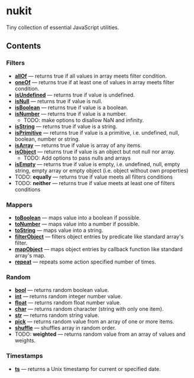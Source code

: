 # nukit

Tiny collection of essential JavaScript utilities.

## Contents

### Filters

  - [**allOf**](src/filters/allOf/index.ts) — returns true if all values in array meets filter condition.
  - [**oneOf**](src/filters/oneOf/index.ts) — returns true if at least one of values in array meets filter condition.
  - [**isUndefined**](src/filters/isUndefined/index.ts) — returns true if value is undefined.
  - [**isNull**](src/filters/isNull/index.ts) — returns true if value is null.
  - [**isBoolean**](src/filters/isBoolean/index.ts) — returns true if value is a boolean.
  - [**isNumber**](src/filters/isNumber/index.ts) — returns true if value is a number.
    - TODO: make options to disallow NaN and infinity.
  - [**isString**](src/filters/isString/index.ts) — returns true if value is a string.
  - [**isPrimitive**](src/filters/isPrimitive/index.ts) — returns true if value is a primitive, i.e. undefined, null, boolean, number or string.
  - [**isArray**](src/filters/isArray/index.ts) — returns true if value is array of any items.
  - [**isObject**](src/filters/isObject/index.ts) — returns true if value is an object but not null nor array.
    - TODO: Add options to pass nulls and arrays
  - [**isEmpty**](src/filters/isEmpty/index.ts) — returns true if value is empty, i.e. undefined, null, empty string, empty array or empty object (i.e. object without own properties)
  - TODO: **equally** — returns true if value meets all filters conditions
  - TODO: **neither** — returns true if value meets at least one of filters conditions

### Mappers

  - [**toBoolean**](src/mappers/toBoolean/index.ts) — maps value into a boolean if possible.
  - [**toNumber**](src/mappers/toNumber/index.ts) — maps value into a number if possible.
  - [**toString**](src/mappers/toString/index.ts) — maps value into a string.
  - [**filterObject**](src/mappers/filterObject/index.ts) — filters object entries by predicate like standard array's filter.
  - [**mapObject**](src/mappers/mapObject/index.ts) — maps object entries by callback function like standard array's map.
  - [**repeat**](src/mappers/repeat/index.ts) — repeats some action specified number of times.

### Random

  - [**bool**](src/random/bool/index.ts) — returns random boolean value.
  - [**int**](src/random/int/index.ts) — returns random integer number value.
  - [**float**](src/random/float/index.ts) — returns random float number value.
  - [**char**](src/random/char/index.ts) — returns random character (string with only one item).
  - [**str**](src/random/str/index.ts) — returns random string value.
  - [**pick**](src/random/pick/index.ts) — returns random value from an array of one or more items.
  - [**shuffle**](src/random/shuffle/index.ts) — shuffles array in random order.
  - TODO: **weighted** — returns random value from an array of values and weights.

### Timestamps

  - [**ts**](src/timestamps/ts/index.ts) — returns a Unix timestamp for current or specified date.
